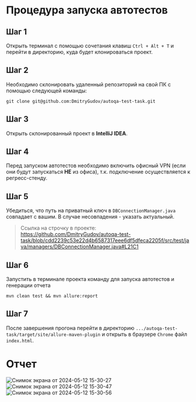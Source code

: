 # Процедура запуска автотестов

## Шаг 1

Открыть терминал с помощью сочетания клавиш `Ctrl + Alt + T` и перейти в директорию, куда будет клонироваться проект.

## Шаг 2

Необходимо склонировать удаленный репозиторий на свой ПК с помощью следующей команды:

```
git clone git@github.com:DmitryGudov/autoqa-test-task.git
```

## Шаг 3

Открыть склонированный проект в **IntelliJ IDEA**.

## Шаг 4

Перед запуском автотестов необходимо включить офисный VPN (если они будут запускаться **НЕ** из офиса), т.к. подключение
осуществляется к регресс-стенду.

## Шаг 5

Убедиться, что путь на приватный ключ в `DBConnectionManager.java` совпадает с вашим. В случае несовпадения - указать
актуальный.
> Ссылка на строчку в проекте:
https://github.com/DmitryGudov/autoqa-test-task/blob/cdd2239c53e22d4b6587317eee6df5dfeca2205f/src/test/java/managers/DBConnectionManager.java#L21C1

## Шаг 6

Запустить в терминале проекта команду для запуска автотестов и генерации отчета

```
mvn clean test && mvn allure:report
```

## Шаг 7

После завершения прогона перейти в директорию
`.../autoqa-test-task/target/site/allure-maven-plugin`
и открыть в браузере `Chrome` файл `index.html`.


# Отчет
![Снимок экрана от 2024-05-12 15-30-27](https://github.com/DmitryGudov/autoqa-test-task/assets/124876096/2e4e4c43-9433-4299-8a36-50e4292a8607)
![Снимок экрана от 2024-05-12 15-30-47](https://github.com/DmitryGudov/autoqa-test-task/assets/124876096/f04a8e90-d6e9-4dec-ba06-91093b11185e)
![Снимок экрана от 2024-05-12 15-30-56](https://github.com/DmitryGudov/autoqa-test-task/assets/124876096/049613ca-eed2-4b80-9686-5f4082477be6)

